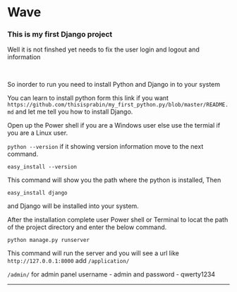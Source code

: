# Wave
<h3>This is my first Django project</h3>
<p>Well it is not finshed yet needs to fix the user login and logout and information</p>
<br>
<p>So inorder to run you need to install Python and Django in to your system</p>
<p>You can learn to install python form this link if you want <code>https://github.com/thisisprabin/my_first_python.py/blob/master/README.md</code> and let me tell you how to install Django.</p>

<p>Open up the Power shell if you are a Windows user else use the termial if you are a Linux user.</p>
<p><code>python --version</code> if it showing version information move to the next command.</p>
<code>easy_install --version</code>
<p>This command will show you the path where the python is installed, Then</p>
<code>easy_install django</code>
<p>and Django will be installed into your system.</p>

<p>After the installation complete user Power shell or Terminal to locat the path of the project directory and enter the below command.</p>

<code>python manage.py runserver</code>
<p>This command will run the server and you will see a url like <code>http://127.0.0.1:8000</code> add <code>/application/</code><p>
<p><code>/admin/</code> for admin panel username - admin and password - qwerty1234 </p>

<hr>

